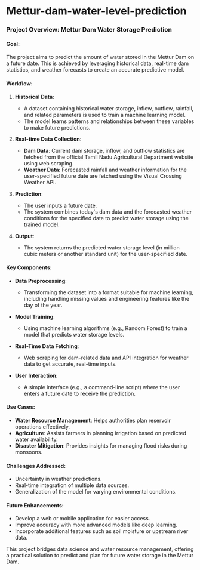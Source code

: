 # Mettur-dam-water-level-prediction
### **Project Overview: Mettur Dam Water Storage Prediction**

#### **Goal:**
The project aims to predict the amount of water stored in the Mettur Dam on a future date. This is achieved by leveraging historical data, real-time dam statistics, and weather forecasts to create an accurate predictive model.

#### **Workflow:**
1. **Historical Data**: 
   - A dataset containing historical water storage, inflow, outflow, rainfall, and related parameters is used to train a machine learning model.
   - The model learns patterns and relationships between these variables to make future predictions.

2. **Real-time Data Collection**:
   - **Dam Data**: Current dam storage, inflow, and outflow statistics are fetched from the official Tamil Nadu Agricultural Department website using web scraping.
   - **Weather Data**: Forecasted rainfall and weather information for the user-specified future date are fetched using the Visual Crossing Weather API.

3. **Prediction**:
   - The user inputs a future date.
   - The system combines today's dam data and the forecasted weather conditions for the specified date to predict water storage using the trained model.

4. **Output**:
   - The system returns the predicted water storage level (in million cubic meters or another standard unit) for the user-specified date.

#### **Key Components:**
- **Data Preprocessing**:
  - Transforming the dataset into a format suitable for machine learning, including handling missing values and engineering features like the day of the year.

- **Model Training**:
  - Using machine learning algorithms (e.g., Random Forest) to train a model that predicts water storage levels.

- **Real-Time Data Fetching**:
  - Web scraping for dam-related data and API integration for weather data to get accurate, real-time inputs.

- **User Interaction**:
  - A simple interface (e.g., a command-line script) where the user enters a future date to receive the prediction.

#### **Use Cases:**
- **Water Resource Management**: Helps authorities plan reservoir operations effectively.
- **Agriculture**: Assists farmers in planning irrigation based on predicted water availability.
- **Disaster Mitigation**: Provides insights for managing flood risks during monsoons.

#### **Challenges Addressed:**
- Uncertainty in weather predictions.
- Real-time integration of multiple data sources.
- Generalization of the model for varying environmental conditions.

#### **Future Enhancements:**
- Develop a web or mobile application for easier access.
- Improve accuracy with more advanced models like deep learning.
- Incorporate additional features such as soil moisture or upstream river data.

This project bridges data science and water resource management, offering a practical solution to predict and plan for future water storage in the Mettur Dam.

